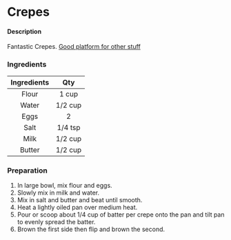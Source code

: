 Crepes
======

#### Description
Fantastic Crepes. [Good platform for other stuff](https://en.wikipedia.org/wiki/Cr%C3%AApe)

### Ingredients
|Ingredients | Qty       |
|:----------:|:---------:|
| Flour      | 1 cup     |
| Water      | 1/2 cup   |
| Eggs       | 2         |
| Salt       | 1/4 tsp   |
| Milk       | 1/2 cup   |
| Butter     | 1/2 cup   |

### Preparation
1. In large bowl, mix flour and eggs.
2. Slowly mix in milk and water.
3. Mix in salt and butter and beat until smooth.
4. Heat a lightly oiled pan over medium heat.
5. Pour or scoop about 1/4 cup of batter per crepe onto the pan and tilt pan to evenly spread the batter.
6. Brown the first side then flip and brown the second.
